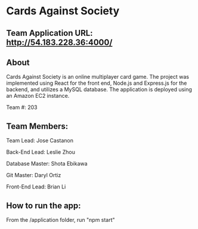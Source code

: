 # Cards Against Society

## Team Application URL: http://54.183.228.36:4000/


## About

Cards Against Society is an online multiplayer card game. The project was implemented using React for the front end, Node.js and Express.js for the backend, and utilizes a MySQL database. The application is deployed using an Amazon EC2 instance. 


Team #: 203


## Team Members:

Team Lead: Jose Castanon

Back-End Lead: Leslie Zhou

Database Master: Shota Ebikawa

Git Master: Daryl Ortiz

Front-End Lead: Brian Li



## How to run the app:

From the /application folder, run "npm start"

